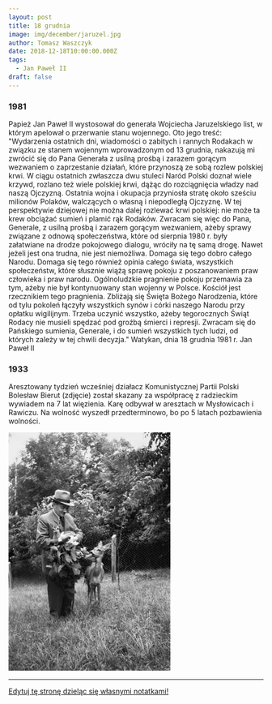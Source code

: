 ```yaml
---
layout: post
title: 18 grudnia
image: img/december/jaruzel.jpg
author: Tomasz Waszczyk
date: 2018-12-18T10:00:00.000Z
tags:
  - Jan Paweł II
draft: false
---
```


### 1981

Papież Jan Paweł II wystosował do generała Wojciecha Jaruzelskiego list, w którym apelował o przerwanie stanu wojennego.
Oto jego treść:
"Wydarzenia ostatnich dni, wiadomości o zabitych i rannych Rodakach w związku ze stanem wojennym wprowadzonym od 13 grudnia, nakazują mi zwrócić się do Pana Generała z usilną prośbą i zarazem gorącym wezwaniem o zaprzestanie działań, które przynoszą ze sobą rozlew polskiej krwi.
W ciągu ostatnich zwłaszcza dwu stuleci Naród Polski doznał wiele krzywd, rozlano też wiele polskiej krwi, dążąc do rozciągnięcia władzy nad naszą Ojczyzną. Ostatnia wojna i okupacja przyniosła stratę około sześciu milionów Polaków, walczących o własną i niepodległą Ojczyznę. W tej perspektywie dziejowej nie można dalej rozlewać krwi polskiej: nie może ta krew obciążać sumień i plamić rąk Rodaków.
Zwracam się więc do Pana, Generale, z usilną prośbą i zarazem gorącym wezwaniem, ażeby sprawy związane z odnową społeczeństwa, które od sierpnia 1980 r. były załatwiane na drodze pokojowego dialogu, wróciły na tę samą drogę. Nawet jeżeli jest ona trudna, nie jest niemożliwa.
Domaga się tego dobro całego Narodu. Domaga się tego również opinia całego świata, wszystkich społeczeństw, które słusznie wiążą sprawę pokoju z poszanowaniem praw człowieka i praw narodu. Ogólnoludzkie pragnienie pokoju przemawia za tym, ażeby nie był kontynuowany stan wojenny w Polsce. Kościół jest rzecznikiem tego pragnienia.
Zbliżają się Święta Bożego Narodzenia, które od tylu pokoleń łączyły wszystkich synów i córki naszego Narodu przy opłatku wigilijnym. Trzeba uczynić wszystko, ażeby tegorocznych Świąt Rodacy nie musieli spędzać pod groźbą śmierci i represji. Zwracam się do Pańskiego sumienia, Generale, i do sumień wszystkich tych ludzi, od których zależy w tej chwili decyzja."
Watykan, dnia 18 grudnia 1981 r. Jan Paweł II

### 1933

Aresztowany tydzień wcześniej działacz Komunistycznej Partii Polski Bolesław Bierut (zdjęcie) został skazany za współpracę z radzieckim wywiadem na 7 lat więzienia. Karę odbywał w aresztach w Mysłowicach i Rawiczu. Na wolność wyszedł przedterminowo, bo po 5 latach pozbawienia wolności.

<img src="./img/december/bierut.jpg"/><br>

---

<a href="https://github.com/TomaszWaszczyk/historia.waszczyk.com/edit/master/src/content/december-18.md" target="_blank">Edytuj tę stronę dzieląc się własnymi notatkami!</a>

